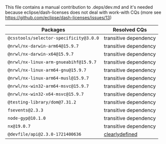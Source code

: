 This file contains a manual contribution to .deps/dev.md and it's needed because eclipse/dash-licenses does not deal with work-with CQs (more see https://github.com/eclipse/dash-licenses/issues/13)

| Packages | Resolved CQs |
| --- | --- |
| `@csstools/selector-specificity@3.0.0` | transitive dependency |
| `@nrwl/nx-darwin-arm64@15.9.7` | transitive dependency |
| `@nrwl/nx-darwin-x64@15.9.7` | transitive dependency |
| `@nrwl/nx-linux-arm-gnueabihf@15.9.7` | transitive dependency |
| `@nrwl/nx-linux-arm64-gnu@15.9.7` | transitive dependency |
| `@nrwl/nx-linux-arm64-musl@15.9.7` | transitive dependency |
| `@nrwl/nx-win32-arm64-msvc@15.9.7` | transitive dependency |
| `@nrwl/nx-win32-x64-msvc@15.9.7` | transitive dependency |
| `@testing-library/dom@7.31.2` | transitive dependency |
| `fsevents@2.3.3` | transitive dependency |
| `node-gyp@10.1.0` | transitive dependency |
| `nx@19.0.7` | transitive dependency |
| `@devfile/api@2.3.0-1721400636` | [clearlydefined](https://clearlydefined.io/definitions/npm/npmjs/@devfile/api/2.3.0-1721400636) |
